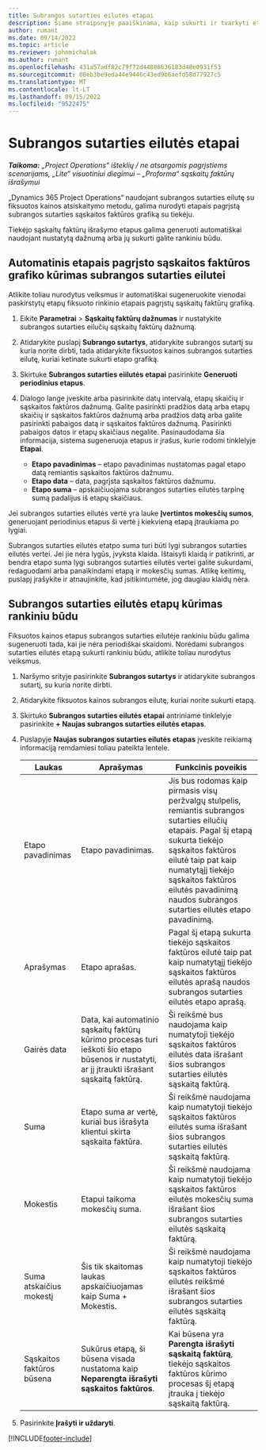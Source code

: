 ```yaml
---
title: Subrangos sutarties eilutės etapai
description: Šiame straipsnyje paaiškinama, kaip sukurti ir tvarkyti etapais pagrįstą sf grafiką subrangos sutarčiai su tiekėju.
author: rumant
ms.date: 09/14/2022
ms.topic: article
ms.reviewer: johnmichalak
ms.author: rumant
ms.openlocfilehash: 431a57adf82c79f72d44886636183d48e0931f53
ms.sourcegitcommit: 08eb3be9eda44e9446c43ed9b6aefd58d77927c5
ms.translationtype: MT
ms.contentlocale: lt-LT
ms.lasthandoff: 09/15/2022
ms.locfileid: "9522475"
---
```

# <a name="subcontract-line-milestones"></a>Subrangos sutarties eilutės etapai

_**Taikoma:** „Project Operations“ išteklių / ne atsargomis pagrįstiems scenarijams, „Lite“ visuotiniui diegimui – „Proforma“ sąskaitų faktūrų išrašymui_

„Dynamics 365 Project Operations“ naudojant subrangos sutarties eilutę su fiksuotos kainos atsiskaitymo metodu, galima nurodyti etapais pagrįstą subrangos sutarties sąskaitos faktūros grafiką su tiekėju.

Tiekėjo sąskaitų faktūrų išrašymo etapus galima generuoti automatiškai naudojant nustatytą dažnumą arba jų sukurti galite rankiniu būdu.

## <a name="automatically-create-a-milestone-based-invoice-schedule-for-a-subcontract-line"></a>Automatinis etapais pagrįsto sąskaitos faktūros grafiko kūrimas subrangos sutarties eilutei

Atlikite toliau nurodytus veiksmus ir automatiškai sugeneruokite vienodai paskirstytų etapų fiksuoto rinkinio etapais pagrįstų sąskaitų faktūrų grafiką.

1. Eikite **Parametrai** > **Sąskaitų faktūrų dažnumas** ir nustatykite subrangos sutarties eilučių sąskaitų faktūrų dažnumą.
2. Atidarykite puslapį **Subrango sutartys**, atidarykite subrangos sutartį su kuria norite dirbti, tada atidarykite fiksuotos kainos subrangos sutarties eilutę, kuriai ketinate sukurti etapo grafiką.
3. Skirtuke **Subrangos sutarties eiilutės etapai** pasirinkite **Generuoti periodinius etapus**.
4. Dialogo lange įveskite arba pasirinkite datų intervalą, etapų skaičių ir sąskaitos faktūros dažnumą. Galite pasirinkti pradžios datą arba etapų skaičių ir sąskaitos faktūros dažnumą arba pradžios datą arba galite pasirinkti pabaigos datą ir sąskaitos faktūros dažnumą. Pasirinkti pabaigos datos ir etapų skaičiaus negalite.
Pasinaudodama šia informacija, sistema sugeneruoja etapus ir įrašus, kurie rodomi tinklelyje **Etapai**.

   - **Etapo pavadinimas** – etapo pavadinimas nustatomas pagal etapo datą remiantis sąskaitos faktūros dažnumu.
   - **Etapo data** – data, pagrįsta sąskaitos faktūros dažnumu.
   - **Etapo suma** – apskaičiuojama subrangos sutarties eilutės tarpinę sumą padalijus iš etapų skaičiaus.

Jei subrangos sutarties eilutės vertė yra lauke **Įvertintos mokesčių sumos**, generuojant periodinius etapus ši vertė į kiekvieną etapą įtraukiama po lygiai.

Subrangos sutarties eilutės etatpo suma turi būti lygi subrangos sutarties eilutės vertei. Jei jie nėra lygūs, įvyksta klaida. Ištaisyti klaidą ir patikrinti, ar bendra etapo suma lygi subrangos sutarties eilutės vertei galite sukurdami, redaguodami arba panaikindami etapą ir mokesčių sumas. Atlikę keitimų, puslapį įrašykite ir atnaujinkite, kad įsitikintumėte, jog daugiau klaidų nėra.

## <a name="manually-create-subcontract-line-milestones"></a>Subrangos sutarties eilutės etapų kūrimas rankiniu būdu

Fiksuotos kainos etapus subrangos sutarties eilutėje rankiniu būdu galima sugeneruoti tada, kai jie nėra periodiškai skaidomi. Norėdami subrangos sutarties eilutės etapą sukurti rankiniu būdu, atlikite toliau nurodytus veiksmus.

1. Naršymo srityje pasirinkite **Subrangos sutartys** ir atidarykite subrangos sutartį, su kuria norite dirbti.
2. Atidarykite fiksuotos kainos subrangos eilutę, kuriai norite sukurti etapą.
3. Skirtuko **Subrangos sutarties eilutės etapai** antriniame tinklelyje pasirinkite **+ Naujas subrangos sutarties eilutės etapas**.
4. Puslapyje **Naujas subrangos sutarties eilutės etapas** įveskite reikiamą informaciją remdamiesi toliau pateikta lentele.

    | Laukas | Aprašymas |Funkcinis poveikis|
    | --- | --- |----------------------|
    | Etapo pavadinimas | Etapo pavadinimas. |Jis bus rodomas kaip pirmasis visų peržvalgų stulpelis, remiantis subrangos sutarties eilučių etapais. Pagal šį etapą sukurta tiekėjo sąskaitos faktūros eilutė taip pat kaip numatytąjį tiekėjo sąskaitos faktūros eilutės pavadinimą naudos subrangos sutarties eilutės etapo pavadinimą.|
    | Aprašymas | Etapo aprašas. |Pagal šį etapą sukurta tiekėjo sąskaitos faktūros eilutė taip pat kaip numatytąjį tiekėjo sąskaitos faktūros eilutės aprašą naudos subrangos sutarties eilutės etapo aprašą.|
    | Gairės data | Data, kai automatinio sąskaitų faktūrų kūrimo procesas turi ieškoti šio etapo būsenos ir nustatyti, ar jį įtraukti išrašant sąskaitą faktūrą.| Ši reikšmė bus naudojama kaip numatytoji tiekėjo sąskaitos faktūros eilutės data išrašant šios subrangos sutarties eilutės sąskaitą faktūrą. |
    | Suma | Etapo suma ar vertė, kuriai bus išrašyta klientui skirta sąskaita faktūra. |Ši reikšmė naudojama kaip numatytoji tiekėjo sąskaitos faktūros eilutės suma išrašant šios subrangos sutarties eilutės sąskaitą faktūrą. |
    | Mokestis | Etapui taikoma mokesčių suma.| Ši reikšmė naudojama kaip numatytoji tiekėjo sąskaitos faktūros eilutės mokesčių suma išrašant šios subrangos sutarties eilutės sąskaitą faktūrą. |
    | Suma atskaičius mokestį | Šis tik skaitomas laukas apskaičiuojamas kaip Suma + Mokestis.|Ši reikšmė naudojama kaip numatytoji tiekėjo sąskaitos faktūros eilutės reikšmė išrašant šios subrangos sutarties eilutės sąskaitą faktūrą. |
    | Sąskaitos faktūros būsena | Sukūrus etapą, ši būsena visada nustatoma kaip **Neparengta išrašyti sąskaitos faktūros**.|  Kai būsena yra **Parengta išrašyti sąskaitą faktūrą**, tiekėjo sąskaitos faktūros kūrimo procesas šį etapą įtrauka į tiekėjo sąskaitą faktūrą. |

5. Pasirinkite **Įrašyti ir uždaryti**.


[!INCLUDE[footer-include](../../includes/footer-banner.md)]
